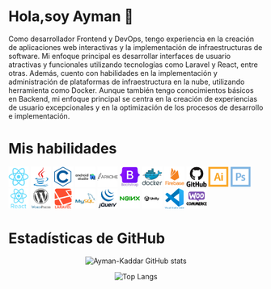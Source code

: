 ### <h1>Hola,soy Ayman 👋</h1>

Como desarrollador Frontend y DevOps, tengo experiencia en la creación de aplicaciones web interactivas y la implementación de infraestructuras de software. Mi enfoque principal es desarrollar interfaces de usuario atractivas y funcionales utilizando tecnologías como Laravel y React, entre otras. Además, cuento con habilidades en la implementación y administración de plataformas de infraestructura en la nube, utilizando herramienta como Docker. Aunque también tengo conocimientos básicos en Backend, mi enfoque principal se centra en la creación de experiencias de usuario excepcionales y en la optimización de los procesos de desarrollo e implementación.

<h1>Mis habilidades</h1>
<div aling="left">
  <div>
    <img src="https://github.com/devicons/devicon/blob/master/icons/react/react-original.svg" width="40" height="40">
    <img src="https://github.com/devicons/devicon/blob/master/icons/java/java-original.svg" width="40" height="40">
    <img src="https://github.com/devicons/devicon/blob/master/icons/c/c-line.svg" width="40" height="40">
    <img src="https://github.com/devicons/devicon/blob/master/icons/androidstudio/androidstudio-original-wordmark.svg" width="40" height="40">
    <img src="https://github.com/devicons/devicon/blob/master/icons/apache/apache-line-wordmark.svg" width="40" height="40">
    <img src="https://github.com/devicons/devicon/blob/master/icons/bootstrap/bootstrap-original-wordmark.svg" width="40" height="40">
    <img src="https://github.com/devicons/devicon/blob/master/icons/docker/docker-original-wordmark.svg" width="40" height="40">
    <img src="https://github.com/devicons/devicon/blob/master/icons/firebase/firebase-plain-wordmark.svg" width="40" height="40">
    <img src="https://github.com/devicons/devicon/blob/master/icons/github/github-original-wordmark.svg" width="40" height="40">
    <img src="https://github.com/devicons/devicon/blob/master/icons/illustrator/illustrator-line.svg" width="40" height="40">
   <img src="https://github.com/devicons/devicon/blob/master/icons/photoshop/photoshop-line.svg" width="40" height="40">
   <img src="https://github.com/devicons/devicon/blob/master/icons/react/react-original-wordmark.svg" width="40" height="40">
   <img src="https://github.com/devicons/devicon/blob/master/icons/wordpress/wordpress-original.svg" width="40" height="40">
   <img src="https://github.com/devicons/devicon/blob/master/icons/laravel/laravel-plain-wordmark.svg" width="40" height="40">
   <img src="https://github.com/devicons/devicon/blob/master/icons/mysql/mysql-original-wordmark.svg" width="40" height="40">
   <img src="https://github.com/devicons/devicon/blob/master/icons/jquery/jquery-original-wordmark.svg" width="40" height="40">
   <img src="https://github.com/devicons/devicon/blob/master/icons/nginx/nginx-original.svg" width="40" height="40">
   <img src="https://github.com/devicons/devicon/blob/master/icons/unity/unity-original-wordmark.svg" width="40" height="40">
   <img src="https://github.com/devicons/devicon/blob/master/icons/vscode/vscode-original-wordmark.svg" width="40" height="40">
   <img src="https://github.com/devicons/devicon/blob/master/icons/woocommerce/woocommerce-original-wordmark.svg" width="40" height="40">  
</div>

<h1>Estadísticas de GitHub</h1>

<div align="center" dir="auto">
  
![Ayman-Kaddar GitHub stats](https://github-readme-stats.vercel.app/api?username=ayman-kaddar&show_icons=true&theme=radical)

![Top Langs](https://github-readme-stats.vercel.app/api/top-langs/?username=ayman-kaddar&hide_progress=true)
</div>



<!--
**Ayman-Kaddar/Ayman-Kaddar** is a ✨ _special_ ✨ repository because its `README.md` (this file) appears on your GitHub profile.

Here are some ideas to get you started:

- 🔭 I’m currently working on ...
- 🌱 I’m currently learning ...
- 👯 I’m looking to collaborate on ...
- 🤔 I’m looking for help with ...
- 💬 Ask me about ...
- 📫 How to reach me: ...
- 😄 Pronouns: ...
- ⚡ Fun fact: ...
-->
